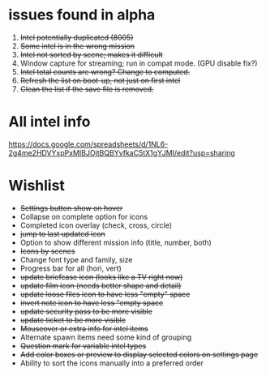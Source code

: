 # issues found in alpha

1. ~~Intel potentially duplicated (8005)~~
2. ~~Some intel is in the wrong mission~~
3. ~~Intel not sorted by scene; makes it difficult~~
4. Window capture for streaming; run in compat mode. (GPU disable fix?)
5. ~~Intel total counts are wrong? Change to computed.~~
6. ~~Refresh the list on boot-up, not just on first intel~~
7. ~~Clean the list if the save file is removed.~~

# All intel info
https://docs.google.com/spreadsheets/d/1NL6-2g4me2HDVYxpPxMIBJOjtBQBYvfkaC5tX1gYJMI/edit?usp=sharing


# Wishlist

* ~~Settings button show on hover~~
* Collapse on complete option for icons
* Completed icon overlay (check, cross, circle)
* ~~jump to last updated icon~~
* Option to show different mission info (title, number, both)
* ~~Icons by scenes~~
* Change font type and family, size
* Progress bar for all (hori, vert)
* ~~update briefcase icon (looks like a TV right now)~~
* ~~update film icon (needs better shape and detail)~~
* ~~update loose files icon to have less "empty" space~~
* ~~invert note icon to have less "empty space~~
* ~~update security pass to be more visible~~
* ~~update ticket to be more visible~~
* ~~Mouseover or extra info for intel items~~
* Alternate spawn items need some kind of grouping
* ~~Question mark for variable intel types~~
* ~~Add color boxes or preview to display selected colors on settings page~~
* Ability to sort the icons manually into a preferred order

